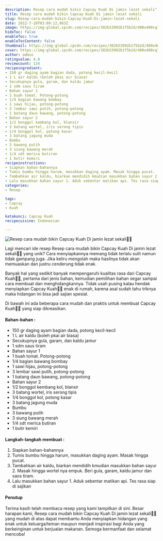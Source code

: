 ```yaml
---
description: Resep cara mudah bikin Capcay Kuah Di jamin lezat sekali"
title: Resep cara mudah bikin Capcay Kuah Di jamin lezat sekali
slug: Resep-cara-mudah-bikin-Capcay-Kuah-Di-jamin-lezat-sekali
date: 2022-7-10T03:09:12.063Z
image: https://img-global.cpcdn.com/recipes/382b53992b1f5b2d/400x400cq70/photo.jpg
hideToc: false
enableToc: true
enableTocContent: false
thumbnail: https://img-global.cpcdn.com/recipes/382b53992b1f5b2d/400x400cq70/photo.jpg
cover: https://img-global.cpcdn.com/recipes/382b53992b1f5b2d/400x400cq70/photo.jpg
author: admin
ratingvalue: 4.8
reviewcount: 124
recipeingredient:
- 150 gr daging ayam bagian dada, potong kecil-kecil
- 1 L air kaldu (boleh pkai air biasa)
- Secukupnya gula, garam, dan kaldu jamur
- 1 sdm saus tiram
- Bahan sayur 1
- 1 buah tomat. Potong-potong
- 1/4 bagian bawang bombay
- 1 sawi hijau, potong-potong
- 3 lembar sawi putih, potong-potong
- 1 batang daun bawang, potong-potong
- Bahan sayur 2
- 1/2 bonggol kembang kol, blansir
- 3 batang wortel, iris serong tipis
- 1/4 bonggol kol, potong kasar
- 3 batang jagung muda
- Bumbu
- 3 bawang putih
- 3 siung bawang merah
- 1/4 sdt merica butiran
- 1 butir kemiri
recipeinstructions:
- Siapkan bahan-bahannya
- Tumis bumbu hingga harum, masukkan daging ayam. Masak hingga pucat.
- Tambahkan air kaldu, biarkan mendidih kmudian masukkan bahan sayur 2. Masak hingga wortel nya empuk. Beri gula, garam, kaldu jamur dan saos tiram.
- Lalu masukkan bahan sayur 1. Aduk sebentar matikan api. Tes rasa siap di sajikan
categories:
- Resep

tags:
- Capcay
- Kuah

katakunci: Capcay Kuah
recipecuisine: Indonesian

---
```


![Resep cara mudah bikin Capcay Kuah Di jamin lezat sekali👩‍🍳](https://img-global.cpcdn.com/recipes/382b53992b1f5b2d/400x400cq70/photo.jpg)

Lagi mencari ide resep Resep cara mudah bikin Capcay Kuah Di jamin lezat sekali👩‍🍳 yang unik? Cara menyiapkannya memang tidak terlalu sulit namun tidak gampang juga. Jika keliru mengolah maka hasilnya tidak akan memuaskan dan justru cenderung tidak enak.

Banyak hal yang sedikit banyak mempengaruhi kualitas rasa dari Capcay Kuah👩‍🍳, pertama dari jenis bahan, kemudian pemilihan bahan segar sampai cara membuat dan menghidangkannya. Tidak usah pusing kalau hendak menyiapkan Capcay Kuah👩‍🍳 enak di rumah, karena asal sudah tahu triknya maka hidangan ini bisa jadi sajian spesial.

Di bawah ini ada beberapa cara mudah dan praktis untuk membuat Capcay Kuah👩‍🍳 yang siap dikreasikan.

<!--inarticleads1-->

#### Bahan-bahan :

- 150 gr daging ayam bagian dada, potong kecil-kecil
- 1 L air kaldu (boleh pkai air biasa)
- Secukupnya gula, garam, dan kaldu jamur
- 1 sdm saus tiram
- Bahan sayur 1
- 1 buah tomat. Potong-potong
- 1/4 bagian bawang bombay
- 1 sawi hijau, potong-potong
- 3 lembar sawi putih, potong-potong
- 1 batang daun bawang, potong-potong
- Bahan sayur 2
- 1/2 bonggol kembang kol, blansir
- 3 batang wortel, iris serong tipis
- 1/4 bonggol kol, potong kasar
- 3 batang jagung muda
- Bumbu
- 3 bawang putih
- 3 siung bawang merah
- 1/4 sdt merica butiran
- 1 butir kemiri

<!--inarticleads2-->

#### Langkah-langkah membuat :

1. Siapkan bahan-bahannya
1. Tumis bumbu hingga harum, masukkan daging ayam. Masak hingga pucat.
1. Tambahkan air kaldu, biarkan mendidih kmudian masukkan bahan sayur 2. Masak hingga wortel nya empuk. Beri gula, garam, kaldu jamur dan saos tiram.
1. Lalu masukkan bahan sayur 1. Aduk sebentar matikan api. Tes rasa siap di sajikan

#### Penutup

Terima kasih telah membaca resep yang kami tampilkan di sini. Besar harapan kami, Resep cara mudah bikin Capcay Kuah Di jamin lezat sekali👩‍🍳 yang mudah di atas dapat membantu Anda menyiapkan hidangan yang enak untuk keluarga/teman maupun menjadi inspirasi bagi Anda yang berkeinginan untuk berjualan makanan. Semoga bermanfaat dan selamat mencoba!